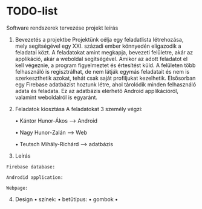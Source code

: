 # TODO-list
Software rendszerek tervezése projekt leírás

1.	Bevezetés a projektbe
 	Projektünk célja egy feladatlista létrehozása, mely segítségével egy XXI. századi ember könnyedén eligazodik a feladatai közt. A feladatokat amint megkapja, bevezeti felületre, akár az applikáció, akár a weboldal segítségével. Amikor az adott feladatot el kell végeznie, a program figyelmeztet és értesítést küld. 
	A felületen több felhasználó is regisztrálhat, de nem látják egymás feladatait és nem is szerkeszthetik azokat, tehát csak saját profiljukat kezelhetik. 
	Elsősorban egy Firebase adatbázist hoztunk létre, ahol tárolódik minden felhasználó adata és feladata. Ez az adatbázis elérhető Android applikációról, valamint weboldalról is egyaránt. 
	
2.	Feladatok kiosztása
  A feladatokat 3 személy végzi:
  
    •	Kántor Hunor-Ákos 		--> Android
    
    •	Nagy Hunor-Zalán 		--> Web
    
    •	Teutsch Mihály-Richárd 	--> adatbázis
    
  3.	Leírás
  
    Firebase database:

    Androdid application:

    Webpage:
    
  4.	Design
  •	színek:
  •	betűtípus:
  •	gombok
  •	
